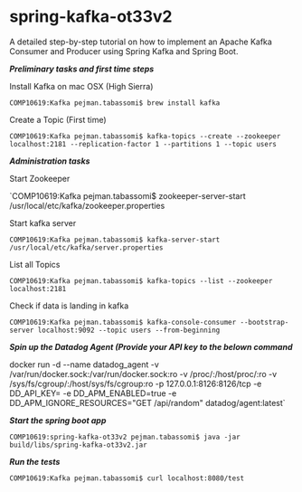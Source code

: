 # spring-kafka-ot33v2


A detailed step-by-step tutorial on how to implement an Apache Kafka Consumer and Producer using Spring Kafka and Spring Boot.

**_Preliminary tasks and first time steps_**

Install Kafka on mac OSX (High Sierra)

`COMP10619:Kafka pejman.tabassomi$ brew install kafka`

Create a Topic (First time)

`COMP10619:Kafka pejman.tabassomi$ kafka-topics --create --zookeeper localhost:2181 --replication-factor 1 --partitions 1 --topic users`


**_Administration tasks_** 

Start Zookeeper

`COMP10619:Kafka pejman.tabassomi$ zookeeper-server-start /usr/local/etc/kafka/zookeeper.properties

Start kafka server

`COMP10619:Kafka pejman.tabassomi$ kafka-server-start /usr/local/etc/kafka/server.properties`

List all Topics

`COMP10619:Kafka pejman.tabassomi$ kafka-topics --list --zookeeper localhost:2181`

Check if data is landing in kafka

`COMP10619:Kafka pejman.tabassomi$ kafka-console-consumer --bootstrap-server localhost:9092 --topic users --from-beginning`


**_Spin up the Datadog Agent (Provide your API key  to the  belown command_** 


docker run -d --name datadog_agent -v /var/run/docker.sock:/var/run/docker.sock:ro -v /proc/:/host/proc/:ro -v /sys/fs/cgroup/:/host/sys/fs/cgroup:ro -p 127.0.0.1:8126:8126/tcp -e DD_API_KEY=<Your API key> -e DD_APM_ENABLED=true -e DD_APM_IGNORE_RESOURCES="GET /api/random" datadog/agent:latest`


**_Start the spring boot app_**

`COMP10619:spring-kafka-ot33v2 pejman.tabassomi$ java -jar build/libs/spring-kafka-ot33v2.jar`


**_Run the tests_**

`COMP10619:Kafka pejman.tabassomi$ curl localhost:8080/test`